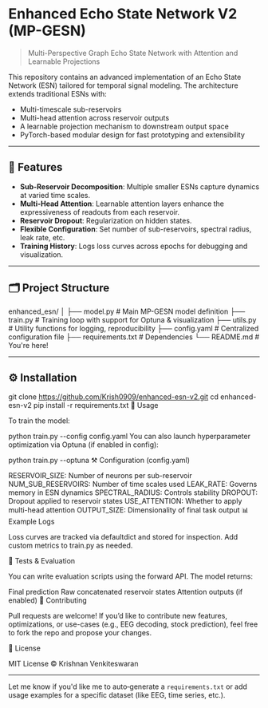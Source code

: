 # Enhanced Echo State Network V2 (MP-GESN)

> Multi-Perspective Graph Echo State Network with Attention and Learnable Projections

This repository contains an advanced implementation of an Echo State Network (ESN) tailored for temporal signal modeling. The architecture extends traditional ESNs with:

- Multi-timescale sub-reservoirs
- Multi-head attention across reservoir outputs
- A learnable projection mechanism to downstream output space
- PyTorch-based modular design for fast prototyping and extensibility

---



## 🧠 Features

- **Sub-Reservoir Decomposition**: Multiple smaller ESNs capture dynamics at varied time scales.
- **Multi-Head Attention**: Learnable attention layers enhance the expressiveness of readouts from each reservoir.
- **Reservoir Dropout**: Regularization on hidden states.
- **Flexible Configuration**: Set number of sub-reservoirs, spectral radius, leak rate, etc.
- **Training History**: Logs loss curves across epochs for debugging and visualization.

---

## 🗂️ Project Structure

enhanced_esn/
│
├── model.py # Main MP-GESN model definition
├── train.py # Training loop with support for Optuna & visualization
├── utils.py # Utility functions for logging, reproducibility
├── config.yaml # Centralized configuration file
├── requirements.txt # Dependencies
└── README.md # You're here!


---

## ⚙️ Installation

git clone https://github.com/Krish0909/enhanced-esn-v2.git
cd enhanced-esn-v2
pip install -r requirements.txt
🏃 Usage

To train the model:

python train.py --config config.yaml
You can also launch hyperparameter optimization via Optuna (if enabled in config):

python train.py --optuna
⚒ Configuration (config.yaml)

RESERVOIR_SIZE: Number of neurons per sub-reservoir
NUM_SUB_RESERVOIRS: Number of time scales used
LEAK_RATE: Governs memory in ESN dynamics
SPECTRAL_RADIUS: Controls stability
DROPOUT: Dropout applied to reservoir states
USE_ATTENTION: Whether to apply multi-head attention
OUTPUT_SIZE: Dimensionality of final task output
📊 Example Logs

Loss curves are tracked via defaultdict and stored for inspection. Add custom metrics to train.py as needed.

🧪 Tests & Evaluation

You can write evaluation scripts using the forward API. The model returns:

Final prediction
Raw concatenated reservoir states
Attention outputs (if enabled)
🤝 Contributing

Pull requests are welcome! If you’d like to contribute new features, optimizations, or use-cases (e.g., EEG decoding, stock prediction), feel free to fork the repo and propose your changes.

📜 License

MIT License © Krishnan Venkiteswaran


---

Let me know if you'd like me to auto‑generate a `requirements.txt` or add usage examples for a specific dataset (like EEG, time series, etc.).
